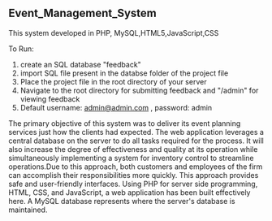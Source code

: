 ## Event_Management_System 
This system developed in PHP, MySQL,HTML5,JavaScript,CSS

To Run:
1) create an SQL database "feedback"
2) import SQL file present in the databse folder of the project file 
3) Place the project file in the root directory of your server
4) Navigate to the root directory for submitting feedback and "/admin" for viewing feedback
5) Default username: admin@admin.com , password: admin

The primary objective of this system was to deliver its event planning services just how the clients had expected. The web application leverages a central
database on the server to do all tasks required for the process. It will also increase the degree of effectiveness and quality at its operation while simultaneously implementing a system for inventory control to streamline operations.Due to this approach, both customers and employees of the firm can accomplish their responsibilities more quickly. This approach provides safe and user-friendly interfaces.
Using PHP for server side programming, HTML, CSS, and JavaScript, a web application has been built effectively here. A MySQL database represents 
where the server's database is maintained.
